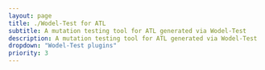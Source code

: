 ```yaml
---
layout: page
title: ./Wodel-Test for ATL
subtitle: A mutation testing tool for ATL generated via Wodel-Test
description: A mutation testing tool for ATL generated via Wodel-Test
dropdown: "Wodel-Test plugins"
priority: 3
---
```



